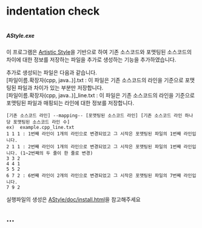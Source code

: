 # indentation check

#
##### AStyle.exe  
이 프로그램은 [Artistic Style](http://astyle.sourceforge.net/)을 기반으로 하여 기존 소스코드와 포맷팅된 소스코드의 차이에 대한 정보를 저장하는 파일을 추가로 생성하는 기능을 추가하였습니다.  

추가로 생성되는 파일은 다음과 같습니다.  
[파일이름.확장자(cpp, java..)].txt : 이 파일은 기존 소스코드의 라인을 기준으로 포맷팅된 파일과 차이가 있는 부분만 저장합니다.  
[파일이름.확장자(cpp, java..)]\_line.txt : 이 파일은 기존 소스코드의 라인을 기준으로 포맷팅된 파일과 매핑되는 라인에 대한 정보를 저장합니다.  

    [기존 소스코드 라인] --mapping-- [포맷팅된 소스코드 라인] [기존 소스코드 라인 하나 당 포맷팅된 소스코드 라인 수]  
    ex)  example.cpp_line.txt
    1 1 1 : 1번째 라인이 1개의 라인으로 변경되었고 그 시작은 포맷팅된 파일의 1번째 라인입니다.
    2 1 1 : 2번째 라인이 1개의 라인으로 변경되었고 그 시작은 포맷팅된 파일의 1번째 라인입니다. (1~2번째의 두 줄이 한 줄로 변경)
    3 3 2
    4 4 1
    5 5 2
    6 7 2 : 6번째 라인이 2개의 라인으로 변경되었고 그 시작은 포맷팅된 파일의 7번째 라인입니다.
    7 9 2

실행파일의 생성은 [AStyle/doc/install.html](http://astyle.sourceforge.net/install.html)을 참고해주세요

## ...
